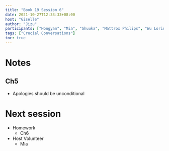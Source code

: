 ```yaml
---
title: "Book 19 Session 6"
date: 2021-10-27T12:33:33+08:00
host: "Giselle"
author: "Jizu"
participants: ["Hongyan", "Mia", "Shuuka", "Mattrox Philips", "Wu Loring", "Yi Maggie", "Zhang Jenny", "Zou Grace"]
tags: ["Crucial Conversations"]
toc: true
---
```


# Notes
## Ch5
- Apologies should be unconditional

# Next session

- Homework
  - Ch6
- Host Volunteer
  - Mia
